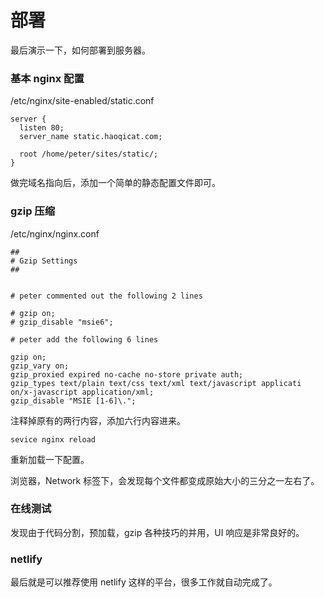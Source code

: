 # 部署

最后演示一下，如何部署到服务器。

### 基本 nginx 配置

/etc/nginx/site-enabled/static.conf

```
server {
  listen 80;
  server_name static.haoqicat.com;

  root /home/peter/sites/static/;
}
```

做完域名指向后，添加一个简单的静态配置文件即可。

### gzip 压缩

/etc/nginx/nginx.conf

```
##
# Gzip Settings
##


# peter commented out the following 2 lines

# gzip on;
# gzip_disable "msie6";

# peter add the following 6 lines

gzip on;
gzip_vary on;
gzip_proxied expired no-cache no-store private auth;
gzip_types text/plain text/css text/xml text/javascript applicati
on/x-javascript application/xml;
gzip_disable "MSIE [1-6]\.";
```

注释掉原有的两行内容，添加六行内容进来。

```
sevice nginx reload
```

重新加载一下配置。

浏览器，Network 标签下，会发现每个文件都变成原始大小的三分之一左右了。

### 在线测试

发现由于代码分割，预加载，gzip 各种技巧的并用，UI 响应是非常良好的。

### netlify

最后就是可以推荐使用 netlify 这样的平台，很多工作就自动完成了。
